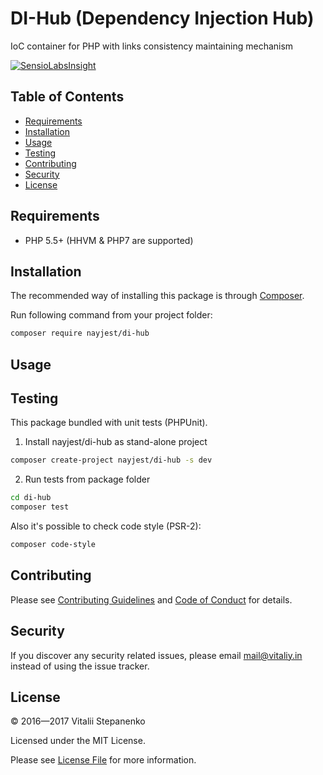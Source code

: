 # DI-Hub (Dependency Injection Hub)
IoC container for PHP with links consistency maintaining mechanism

[![SensioLabsInsight](https://insight.sensiolabs.com/projects/2d3bd038-0411-4ba7-be25-82a823e90f76/big.png)](https://insight.sensiolabs.com/projects/2d3bd038-0411-4ba7-be25-82a823e90f76)

## Table of Contents
- [Requirements](#requirements)
- [Installation](#installation)
- [Usage](#usage)
- [Testing](#testing)
- [Contributing](#contributing)
- [Security](#security)
- [License](#license)

## Requirements

* PHP 5.5+ (HHVM & PHP7 are supported)

## Installation

The recommended way of installing this package is through [Composer](https://getcomposer.org).

Run following command from your project folder:

```bash
composer require nayjest/di-hub
```

## Usage

## Testing

This package bundled with unit tests (PHPUnit).

1) Install nayjest/di-hub as stand-alone project

```bash
composer create-project nayjest/di-hub -s dev
```

2) Run tests from package folder

```bash
cd di-hub
composer test
```

Also it's possible to check code style (PSR-2):

```bash
composer code-style
```

## Contributing

Please see [Contributing Guidelines](contributing.md) and [Code of Conduct](code_of_conduct.md) for details.

## Security

If you discover any security related issues, please email mail@vitaliy.in instead of using the issue tracker.

## License

© 2016&mdash;2017 Vitalii Stepanenko

Licensed under the MIT License. 

Please see [License File](LICENSE) for more information.
